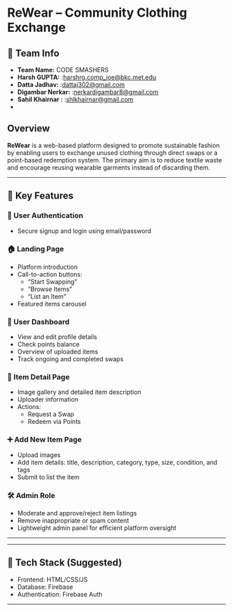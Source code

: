 # ReWear – Community Clothing Exchange



## 👥 Team Info
- **Team Name:** CODE SMASHERS 
- **Harsh GUPTA:** :harshrg.comp_ioe@bkc.met.edu
- **Datta Jadhav:** :dattaj302@gmail.com
- **Digambar Nerkar:** :nerkardigambar8@gmail.com
- **Sahil Khairnar :** :shlkhairnar@gmail.com 
- 




## Overview
**ReWear** is a web-based platform designed to promote sustainable fashion by enabling users to exchange unused clothing through direct swaps or a point-based redemption system. The primary aim is to reduce textile waste and encourage reusing wearable garments instead of discarding them.

---



## 🌱 Key Features

### 🔐 User Authentication
- Secure signup and login using email/password

### 🏠 Landing Page
- Platform introduction
- Call-to-action buttons:
  - “Start Swapping”
  - “Browse Items”
  - “List an Item”
- Featured items carousel

### 👤 User Dashboard
- View and edit profile details
- Check points balance
- Overview of uploaded items
- Track ongoing and completed swaps

### 🧥 Item Detail Page
- Image gallery and detailed item description
- Uploader information
- Actions:
  - Request a Swap
  - Redeem via Points

### ➕ Add New Item Page
- Upload images
- Add item details: title, description, category, type, size, condition, and tags
- Submit to list the item

### 🛠️ Admin Role
- Moderate and approve/reject item listings
- Remove inappropriate or spam content
- Lightweight admin panel for efficient platform oversight

---

---

## 🚀 Tech Stack (Suggested)
- Frontend: HTML/CSS/JS
- Database: Firebase
- Authentication:  Firebase Auth


---

